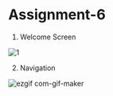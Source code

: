 # Assignment-6

1. Welcome Screen


![1](https://user-images.githubusercontent.com/72083631/156893281-8e269175-9085-4d3d-b377-3874c64e11cd.png)

2. Navigation

![ezgif com-gif-maker](https://user-images.githubusercontent.com/72083631/156893175-8e7a22d2-ded2-47b4-b05b-570517bd8d4f.gif)
